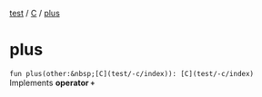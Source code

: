 [test](test/index) / [C](test/-c/index) / [plus](test/-c/plus)


# plus

`fun plus(other:&nbsp;[C](test/-c/index)): [C](test/-c/index)`
Implements **operator `+`**

